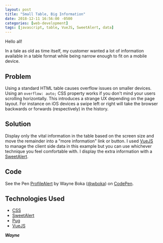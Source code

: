 ```yaml
---
layout: post
title: "Small Table, Big Information"
date: 2018-12-11 16:56:00 -0500
categories: [web-development]
tags: [javascript, table, VueJS, SweetAlert, data]
---
```


Hello all!

In a tale as old as time itself, my customer wanted a lot of information available in a table format while being narrow enough to fit on a mobile device.
<!--more-->

## Problem

Using a standard HTML table causes overflow issues on smaller devices. Using an `overflow: auto;` CSS property works if you don't mind your users scrolling horizontally. This introduces a strange UX depending on the page layout. For instance on iOS devices a swipe left or right will take the browser backwards or forwards (respectively) in the history.

## Solution

Display only the vital information in the table based on the screen size and move the remainder into a "more information" link or button. I used [VueJS](https://vuejs.org) to manage the client side data in this example but you can use whichever technique you feel comfortable with. I display the extra information with a [SweetAlert](https://sweetalert.js.org).

## Code

<p data-height="265" data-theme-id="0" data-slug-hash="xJqyMd" data-default-tab="js,result" data-user="wboka" data-pen-title="ProfileAlert" class="codepen">See the Pen <a href="https://codepen.io/wboka/pen/xJqyMd/">ProfileAlert</a> by Wayne Boka (<a href="https://codepen.io/wboka">@wboka</a>) on <a href="https://codepen.io">CodePen</a>.</p>

## Technologies Used

- [CSS](https://en.wikipedia.org/wiki/Cascading_Style_Sheets)
- [SweetAlert](https://sweetalert.js.org)
- [Pug](https://pugjs.org)
- [VueJS](https://vuejs.org)

**_Wayne_**

<script async src="https://static.codepen.io/assets/embed/ei.js"></script>
